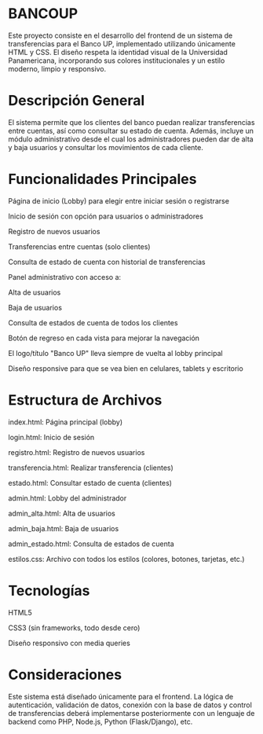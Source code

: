 # BANCOUP
Este proyecto consiste en el desarrollo del frontend de un sistema de transferencias para el Banco UP, implementado utilizando únicamente HTML y CSS. El diseño respeta la identidad visual de la Universidad Panamericana, incorporando sus colores institucionales y un estilo moderno, limpio y responsivo.

# Descripción General
El sistema permite que los clientes del banco puedan realizar transferencias entre cuentas, así como consultar su estado de cuenta. Además, incluye un módulo administrativo desde el cual los administradores pueden dar de alta y baja usuarios y consultar los movimientos de cada cliente.

# Funcionalidades Principales
Página de inicio (Lobby) para elegir entre iniciar sesión o registrarse

Inicio de sesión con opción para usuarios o administradores

Registro de nuevos usuarios

Transferencias entre cuentas (solo clientes)

Consulta de estado de cuenta con historial de transferencias

Panel administrativo con acceso a:

Alta de usuarios

Baja de usuarios

Consulta de estados de cuenta de todos los clientes

Botón de regreso en cada vista para mejorar la navegación

El logo/título "Banco UP" lleva siempre de vuelta al lobby principal

Diseño responsive para que se vea bien en celulares, tablets y escritorio

# Estructura de Archivos
index.html: Página principal (lobby)

login.html: Inicio de sesión

registro.html: Registro de nuevos usuarios

transferencia.html: Realizar transferencia (clientes)

estado.html: Consultar estado de cuenta (clientes)

admin.html: Lobby del administrador

admin_alta.html: Alta de usuarios

admin_baja.html: Baja de usuarios

admin_estado.html: Consulta de estados de cuenta

estilos.css: Archivo con todos los estilos (colores, botones, tarjetas, etc.)

# Tecnologías
HTML5

CSS3 (sin frameworks, todo desde cero)

Diseño responsivo con media queries

# Consideraciones
Este sistema está diseñado únicamente para el frontend. La lógica de autenticación, validación de datos, conexión con la base de datos y control de transferencias deberá implementarse posteriormente con un lenguaje de backend como PHP, Node.js, Python (Flask/Django), etc.
